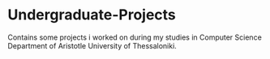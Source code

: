 # Undergraduate-Projects

Contains some projects i worked on during my studies in Computer Science Department of Aristotle University of Thessaloniki.
